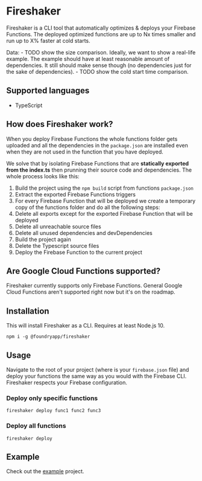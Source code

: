 # Fireshaker

Fireshaker is a CLI tool that automatically optimizes & deploys your Firebase Functions. The deployed optimized functions are up to Nx times smaller and run up to X% faster at cold starts.

Data:
    - TODO show the size comparison. Ideally, we want to show a real-life example. The example should have at least reasonable amount of dependencies. It still should make sense though (no dependencies just for the sake of dependencies).
    - TODO show the cold start time comparison.

## Supported languages
- TypeScript

## How does Fireshaker work?
When you deploy Firebase Functions the whole functions folder gets uploaded and all the dependencies in the `package.json` are installed even when they are not used in the function that you have deployed.

We solve that by isolating Firebase Functions that are **statically exported from the index.ts** then prunning their source code and dependencies.
The whole process looks like this:

1. Build the project using the `npm build` script from functions `package.json`
2. Extract the exported Firebase Functions triggers
3. For every Firebase Function that will be deployed we create a temporary copy of the functions folder and do all the following steps:
4. Delete all exports except for the exported Firebase Function that will be deployed
5. Delete all unreachable source files
6. Delete all unused dependencies and devDependencies
7. Build the project again
8. Delete the Typescript source files
9. Deploy the Firebase Function to the current project

## Are Google Cloud Functions supported?
Fireshaker currently supports only Firebase Functions. General Google Cloud Functions aren't supported right now but it's on the roadmap.

## Installation
This will install Fireshaker as a CLI. Requires at least Node.js 10.

    npm i -g @foundryapp/fireshaker

## Usage

Navigate to the root of your project (where is your `firebase.json` file) and deploy your functions the same way as you would with the Firebase CLI. Fireshaker respects your Firebase configuration.

### Deploy only specific functions

    fireshaker deploy func1 func2 func3

### Deploy all functions

    fireshaker deploy

## Example
Check out the [example](todo) project.

